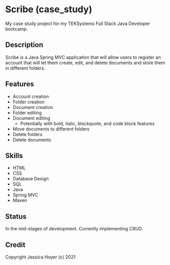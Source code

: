 # Scribe (case_study)

My case study project for my TEKSystems Full Stack Java Developer bootcamp.

## Description

Scribe is a Java Spring MVC application that will allow users to register an account that will let them create, edit, and delete documents and store them in different folders.

## Features

* Account creation
* Folder creation
* Document creation
* Folder editing
* Document editing
  * Potentially with bold, italic, blockquote, and code block features
* Move documents to different folders
* Delete folders
* Delete documents

## Skills

* HTML
* CSS
* Database Design
* SQL
* Java
* Spring MVC
* Maven

## Status

In the mid-stages of development. Currently implementing CRUD.

## Credit

Copyright Jessica Hoyer (c) 2021
